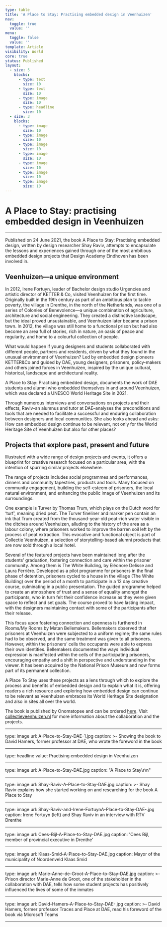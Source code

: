 ```yaml
---
type: table
title: 'A Place to Stay: Practising embedded design in Veenhuizen'
nav:
  toggle: true
  value: ''
menu:
  toggle: false
  value: ''
template: Article
visibility: World
core: true
status: Published
layout:
  - size: 5
    blocks:
      - type: text
        size: 10
      - type: text
        size: 10
      - type: image
        size: 10
      - type: headline
        size: 10
  - size: 3
    blocks:
      - type: image
        size: 10
      - type: image
        size: 10
      - type: image
        size: 10
      - type: image
        size: 10
      - type: image
        size: 10
      - type: image
        size: 10
      - type: image
        size: 10
---
```


# A Place to Stay: practising embedded design in Veenhuizen

---

Published on 24 June 2021, the book A Place to Stay: Practising embedded design, written by design researcher Shay Raviv, attempts to encapsulate the lessons and experiences gained through one of the most ambitious embedded design projects that Design Academy Eindhoven has been involved in. 

## Veenhuizen—a unique environment

In 2012, Irene Fortuyn, leader of Bachelor design studio Urgencies and artistic director of KETTER & Co, visited Veenhuizen for the first time. Originally built in the 19th century as part of an ambitious plan to tackle poverty, the village in Drenthe, in the north of the Netherlands, was one of a series of Colonies of Benevolence—a unique combination of agriculture, architecture and social engineering. They created a distinctive landscape, but the ideal proved unsustainable, and Veenhuizen later became a prison town. In 2012, the village was still home to a functional prison but had also become an area full of stories, rich in nature, an oasis of peace and regularity, and home to a colourful collection of people.

What would happen if young designers and students collaborated with different people, partners and residents, driven by what they found in the unusual environment of Veenhuizen? Led by embedded design pioneers KETTER&Co and guided by DAE, young designers, prisoners, policy-makers and others joined forces in Veenhuizen, inspired by the unique cultural, historical, landscape and architectural reality.

A Place to Stay: Practising embedded design, documents the work of DAE students and alumni who embedded themselves in and around Veenhuizen, which was declared a UNESCO World Heritage Site in 2021. 

Through numerous interviews and conversations on projects and their effects, Raviv–an alumnus and tutor at DAE–analyses the preconditions and tools that are needed to facilitate a successful and enduring collaboration between designers and local communities. She also looks ahead and asks: How can embedded design continue to be relevant, not only for the World Heritage Site of Veenhuizen but also for other places?

## Projects that explore past, present and future

Illustrated with a wide range of design projects and events, it offers a blueprint for creative research focused on a particular area, with the intention of spurring similar projects elsewhere.

The range of projects includes social programmes and performances, dinners and community tapestries, products and tools. Many focused on community engagement, building the self-esteem of prisoners, the local natural environment, and enhancing the public image of Veenhuizen and its surroundings. 

One example is Turver by Thomas Trum, which plays on the Dutch word for ‘turf’, meaning dried peat. The Turver fineliner and marker pen contain an ink that Trum created from the thousand-year-old peat-rich water visible in the ditches around Veenhuizen, alluding to the history of the area as a labour colony, where prisoners worked to improve the barren soil left by the process of peat extraction. This evocative and functional object is part of Collectie Veenhuizen, a selection of storytelling-based alumni products that are now sold through a local hotel. 

Several of the featured projects have been maintained long after the students’ graduation, fostering connection and care within the prisoner community. Among them is The White Building, by Eléonore Delisse and Laura Ferrière. Developed as a pilot programme for prisoners in the final phase of detention, prisoners cycled to a house in the village (The White Building) over the period of a month to participate in a 12 day creative course, culminating in a public presentation. The guided programme helped to create an atmosphere of trust and a sense of equality amongst the participants, who in turn felt their confidence increase as they were given space to reflect and set goals. The course proved to have lasting impact, with the designers maintaining contact with some of the participants after their release.

This focus upon fostering connection and openness is furthered in Rooms/My Rooms by Matan Bellemakers. Bellemakers observed that prisoners at Veenhuizen were subjected to a uniform regime; the same rules had to be observed, and the same treatment was given to all prisoners. However, within the prisoners’ cells the occupants were able to express their own identities. Bellemakers documented the ways individual expression is manifested within the cells of the participating prisoners, encouraging empathy and a shift in perspective and understanding in the viewer. It has been acquired by the National Prison Museum and now forms part of its permanent collection.

A Place To Stay uses these projects as a lens through which to explore the process and benefits of embedded design and to explain what it is, offering readers a rich resource and exploring how embedded design can continue to be relevant as Veenhuizen embraces its World Heritage Site designation and also in sites all over the world. 

The book is published by Onomatopee and can be ordered [here](https://www.onomatopee.net/exhibition/a-place-to-stay/#publication_16649). Visit [collectieveenhuizen.nl](www.collectieveenhuizen.nl) for more information about the collaboration and the projects.

---

type: image
url: A-Place-to-Stay-DAE-1.jpg
caption: >-
  Showing the book to David Hamers, former professor at DAE, who wrote the
  foreword in the book

---

type: headline
value: Practising embedded design in Veenhuizen

---

type: image
url: A-Place-to-Stay-DAE.jpg
caption: "A Place to Stay\r\n"

---

type: image
url: Shay-Raviv-A-Place-to-Stay-DAE.jpg
caption: >-
  Shay Raviv explains how she started working on and researching for the book A
  Place to Stay

---

type: image
url: Shay-Raviv-and-Irene-FortuynA-Place-to-Stay-DAE-.jpg
caption: Irene Fortuyn (left) and Shay Raviv in an interview with RTV Drenthe

---

type: image
url: Cees-Bijl-A-Place-to-Stay-DAE.jpg
caption: 'Cees Bijl, member of provincial executive in Drenthe'

---

type: image
url: Klaas-Smid-A-Place-to-Stay-DAE.jpg
caption: Mayor of the municipality of Noordenveld Klaas Smid

---

type: image
url: Marie-Anne-de-Groot-A-Place-to-Stay-DAE.jpg
caption: >-
  Prison director Marie-Anne de Groot, one of the stakeholder in the
  collaboration with DAE, tells how some student projects has positively 
  influenced the lives of some of the inmates  

---

type: image
url: David-Hamers-A-Place-to-Stay-DAE-.jpg
caption: >-
  David Hamers, former professor Traces and Place at DAE, read his foreword of
  the book via Microsoft Teams

---
